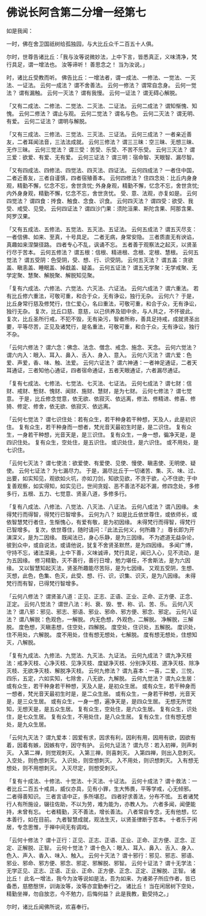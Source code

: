 # 佛说长阿含第二分增一经第七

如是我闻：

一时，佛在舍卫国祇树给孤独园，与大比丘众千二百五十人俱。

尔时，世尊告诸比丘：「我与汝等说微妙法，上中下言，皆悉真正，义味清净，梵行具足，谓一增法也。 汝等谛听！ 善思念之！ 当为汝说。」

时，诸比丘受教而听。 佛告比丘：一增法者，谓一成法、一修法、一觉法、一灭法、一证法。 云何一成法？ 谓不舍善法。 云何一修法？ 谓常自念身。 云何一觉法？ 谓有漏触。 云何一灭法？ 谓有我慢。 云何一证法？ 谓无碍心解脱。

「又有二成法、二修法、二觉法、二灭法、二证法。 云何二成法？ 谓知惭愧、知愧。 云何二修法？ 谓止与观。 云何二觉法？ 谓名与色。 云何二灭法？ 谓无明、有爱。 云何二证法？ 谓明与解脱。

「又有三成法、三修法、三觉法、三灭法、三证法。 云何三成法？ 一者亲近善友，二者耳闻法音，三法法成就。 云何三修法？ 谓三三昧：空三昧、无想三昧、无作三昧。 云何三觉法？ 谓三受：苦受、乐受、不苦不乐受。 云何三灭法？ 谓三爱：欲爱、有爱、无有爱。 云何三证法？ 谓三明：宿命智、天眼智、漏尽智。

「又有四成法、四修法、四觉法、四灭法、四证法。 云何四成法？ 一者住中国，二者近善友，三者自谨慎，四者宿殖善本。 云何四修法？ 住四念处：比丘内身身观，精勤不懈，忆念不忘，舍世贪忧; 外身身观，精勤不懈，忆念不忘，舍世贪忧; 内外身身观，精勤不懈，忆念不忘，舍世贪忧。 受、意、法观，亦复如是。 云何四觉法？ 谓四食：抟食、触食、念食、识食。 云何四灭法？ 谓四受：欲受、我受、戒受、见受。 云何四证法？ 谓四沙门果：须陀洹果、斯陀含果、阿那含果、阿罗汉果。

「又有五成法、五修法、五觉法、五灭法、五证法。 云何五成法？ 谓五灭尽支：一者信佛、如来、至真，十号具足。 二者无病，身常安隐。 三者质直无有谀谄，真趣如来涅槃径路。 四者专心不乱，讽诵不忘。 五者善于观察法之起灭，以贤圣行尽于苦本。 云何五修法？ 谓五根：信根、精进根、念根、定根、慧根。 云何五觉法？ 谓五受阴：色受阴，受、想、行、识受阴。 云何五灭法？ 谓五盖：贪欲盖、瞋恚盖、睡眠盖、掉戱盖、疑盖。 云何五证法？ 谓五无学聚：无学戒聚、无学定聚、慧聚、解脱聚、解脱知见聚。

「复有六成法、六修法、六觉法、六灭法、六证法。 云何六成法？ 谓六重法。 若有比丘修六重法，可敬可重，和合于众，无有诤讼，独行无杂。 云何六？ 于是，比丘身常行慈及修梵行，住仁爱心，名曰重法，可敬可重，和合于众，无有诤讼，独行无杂。 复次，比丘口慈、意慈，以己供养及钼中余，与人共之，不怀彼此。 复次，比丘圣所行戒，不犯不毁，无有染污，智者所称，善具足持戒，成就贤圣出要，平等尽苦，正见及诸梵行，是名重法，可敬可重，和合于众，无有诤讼，独行不杂。

「云何六修法？ 谓六念：佛念、法念、僧念、戒念、施念、天念。 云何六觉法？ 谓六内入：眼入、耳入、鼻入、舌入、身入、意入。 云何六灭法？ 谓六爱：色爱、声爱，香、味、触、法爱。 云何六证法？ 谓六神通：一者神足通证，二者天耳通证，三者知他心通证，四者宿命通证，五者天眼通证，六者漏尽通证。

「复有七成法、七修法、七觉法、七灭法、七证法。 云何七成法？ 谓七财：信财、戒财、慙财、愧财、闻财、施财、慧财，是为七财。 云何七修法？ 谓七觉意。 于是，比丘修念觉意，依无欲、依寂灭、依远离，修法、修精进、修喜、修猗、修定、修舍，依无欲、依寂灭、依远离。

「云何七觉法？ 谓七识住处：若有众生，若干种身若干种想，天及人，此是初识住。 复有众生，若干种身而一想者，梵光音天最初生时是，是二识住。 复有众生，一身若干种想，光音天是，是三识住。 复有众生，一身一想，徧净天是，是四识住处。 复有众生，空处住，是五识住。 或识处住，是六识住。 或不用处，是七识住。

「云何七灭法？ 谓七使法：欲爱使、有爱使、见使、慢使、瞋恚使、无明使、疑使。 云何七证法？ 为七漏尽力。 于是，漏尽比丘于一切诸苦、集、灭、味、过、出要，如实知见，观欲如火坑，亦如刀剑，知欲见欲，不贪于欲，心不住欲; 于中复善观察，如实得知，如实见已，世间贪婬、恶不善法不起不漏，修四念处，多修多行，五根、五力、七觉意、贤圣八道，多修多行。

「复有八成法、八修法、八觉法、八灭法、八证法。 云何八成法？ 谓八因缘。 未得梵行而得智，得梵行已智增多。 云何为八？ 如是比丘依世尊住，或依师长，或依智慧梵行者住，生惭愧心，有爱有敬，是为初因缘。 未得梵行而得智，得梵行已智增多。 复次，依世尊住，随时请问：『此法云何义，何所趣？』 尊长即为开演深义，是为二因缘。 既闻法已，身心乐静，是为三因缘。 不为遮道无益杂论，彼到众中，或自说法，或请他说，犹复不舍贤圣默然，是为四因缘。 多闻广博，守持不忘，诸法深奥，上中下善，义味诚谛，梵行具足，闻已入心，见不流动，是为五因缘。 修习精勤，灭不善行，善行日增，勉力堪任，不舍斯法，是为六因缘。 又以智慧知起灭法，贤圣所趣能尽苦际，是为七因缘。 又观五受阴，生想、灭想，此色，色集、色灭，此受、想、行、识，识集、识灭，是为八因缘。 未得梵行而有智，已得梵行智增多。

「云何八修法？ 谓贤圣八道：正见、正志、正语、正业、正命、正方便、正念、正定。 云何八觉法？ 谓世八法：利、衰、毁、誉、称、讥、苦、乐。 云何八灭法？ 谓八邪：邪见、邪志、邪语、邪业、邪命、邪方便、邪念、邪定。 云何八证法？ 谓八解脱：色观色，一解脱。 内无色想，外观色，二解脱。 净解脱，三解脱。 度色想，灭瞋恚想，住空处，四解脱。 度空处，住识处，五解脱。 度识处，住不用处，六解脱。 度不用处，住有想无想处，七解脱。 度有想无想处，住想知灭，八解脱。

「复有九成法、九修法、九觉法、九灭法、九证法。 云何九成法？ 谓九净灭枝法：戒净灭枝、心净灭枝、见净灭枝、度疑净灭枝、分别净灭枝、道净灭枝、除净灭枝、无欲净灭枝、解脱净灭枝。 云何九修法？ 谓九喜本：一喜，二爱，三悦，四乐，五定，六如实知，七除舍，八无欲，九解脱。 云何九觉法？ 谓九众生居：或有众生，若干种身若干种想，天及人是，是初众生居。 或有众生，若干种身而一想者，梵光音天最初生时是，是二众生居。 或有众生，一身若干种想，光音天是，是三众生居。 或有众生，一身一想，遍净天是，是四众生居。 无想无所觉知，无想天是，是五众生居。 复有众生，空处住，是六众生居。 复有众生，识处住，是七众生居。 复有众生，不用处住，是八众生居。 复有众生，住有想无想处，是九众生居。

「云何九灭法？ 谓九爱本：因爱有求，因求有利，因利有用，因用有欲，因欲有着，因着有嫉，因嫉有守，因守有护。 云何九证法？ 谓九尽：若入初禅，则声刺灭。 入第二禅，则觉观刺灭。 入第三禅，则喜刺灭。 入第四禅，则出入息刺灭。 入空处，则色想刺灭。 入识处，则空想刺灭。 入不用处，则识想刺灭。 入有想无想处，则不用想刺灭。 入灭尽定，则想受刺灭。

「复有十成法、十修法、十觉法、十灭法、十证法。 云何十成法？ 谓十救法：一者比丘二百五十戒具，威仪亦具，见有小罪，生大怖畏，平等学戒，心无倾邪。 二者得善知识。 三者言语中正，多所堪忍。 四者好求善法，分布不恡。 五者诸梵行人有所施设，辍往佐助，不以为劳，难为能为，亦教人为。 六者多闻，闻便能持，未曾有忘。 七者精勤，灭不善法，增长善法。 八者常自专念，无有他想，忆本善行，如在目前。 九者智慧成就，观法生灭，以贤圣律断于苦本。 十者乐于闲居，专念思惟，于禅中间无有调戏。

「云何十修法？ 谓十正行：正见、正志、正语、正业、正命、正方便、正念、正定、正解脱、正智。 云何十觉法？ 谓十色入：眼入、耳入、鼻入、舌入、身入、色入、声入、香入、味入、触入。 云何十灭法？ 谓十邪行：邪见、邪志、邪语、邪业、邪命、邪方便、邪念、邪定、邪解脱、邪智。 云何十证法？ 谓十无学法：无学正见、正志、正语、正业、正命、正方便、正念、正定、正解脱、正智。 诸比丘！ 此名一增法，我今为汝等说如是法，吾为如来、为诸弟子所应作者，皆已备悉，慈愍慇恲，训诲汝等，汝等亦宜勤奉行之。 诸比丘！ 当在闲居树下空处，精勤坐禅，勿自放恣，今不勉力，后悔何益？ 此是我教，勤受持之。」

尔时，诸比丘闻佛所说，欢喜奉行。
